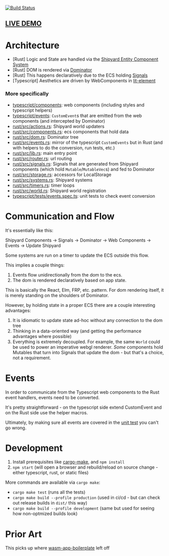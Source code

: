 [![Build Status](https://github.com/dakom/todo-shipyard-lit-dominator/workflows/Test%2C%20Build%2C%20and%20Deploy/badge.svg)](https://github.com/dakom/todo-shipyard-lit-dominator/actions)

## [LIVE DEMO](https://dakom.github.io/todo-shipyard-lit-dominator)

# Architecture

* [Rust] Logic and State are handled via the [Shipyard Entity Component System](https://github.com/leudz/shipyard)
* [Rust] DOM is rendered via [Dominator](https://github.com/pauan/rust-dominator)
* [Rust] This happens declaratively due to the ECS holding [Signals](https://github.com/Pauan/rust-signals)
* [Typescript] Aesthetics are driven by WebComponents in [lit-element](https://lit-element.polymer-project.org/)

### More specifically

* [typescript/components](typescript/components): web components (including styles and typescript helpers)
* [typescript/events](typescript/events): `CustomEvent`s that are emitted from the web components (and intercepted by Dominator)
* [rust/src/actions.rs](rust/src/actions.rs): Shipyard world updaters 
* [rust/src/components.rs](rust/src/components.rs): ecs components that hold data 
* [rust/src/dom.rs](rust/src/dom.rs): Dominator tree 
* [rust/src/events.rs](rust/src/events.rs): mirror of the typescript `CustomEvents` but in Rust (and with helpers to do the conversion, run tests, etc.)
* [rust/src/lib.rs](rust/src/lib.rs): main entry point 
* [rust/src/router.rs](rust/src/router.rs): url routing
* [rust/src/signals.rs](rust/src/signals.rs): Signals that are generated from Shipyard components (which hold `Mutable`/`MutableVec`s) and fed to Dominator
* [rust/src/storage.rs](rust/src/storage.rs): accessors for LocalStorage 
* [rust/src/systems.rs](rust/src/systems.rs): Shipyard systems 
* [rust/src/timers.rs](rust/src/timers.rs): timer loops 
* [rust/src/world.rs](rust/src/world.rs): Shipyard world registration 
* [typescript/tests/events.spec.ts](typescript/tests/events.spec.ts): unit tests to check event conversion

# Communication and Flow

It's essentially like this:

Shipyard Components -> Signals -> Dominator -> Web Components -> Events -> Update Shipyard

Some systems are run on a timer to update the ECS outside this flow.

This implies a couple things:

1. Events flow unidirectionally from the dom to the ecs.
2. The dom is rendered declaratively based on app state.

This is basically the React, Elm, FRP, etc. pattern. For dom rendering itself, it is merely standing on the shoulders of Dominator. 

However, by holding state in a proper ECS there are a couple interesting advantages: 

1. It is idiomatic to update state ad-hoc without any connection to the dom tree
2. Thinking in a data-oriented way (and getting the performance advantages where possible)
3. Everything is extremely decoupled. For example, the same `World` could be used to power an imperative webgl renderer. _Some_ components hold Mutables that turn into Signals that update the dom - but that's a choice, not a requirement.

# Events

In order to communicate from the Typescript web components to the Rust event handlers, events need to be converted.

It's pretty straightforward - on the typescript side extend CustomEvent and on the Rust side use the helper macros.

Ultimately, by making sure all events are covered in the [unit test](typescript/tests/events.spec.ts) you can't go wrong.

# Development

1. Install prerequisites like [cargo-make](https://github.com/sagiegurari/cargo-make), and `npm install`
2. `npm start` (will open a browser and rebuild/reload on source change - either typescript, rust, or static files)

More commands are available via `cargo make`:

* `cargo make test` (runs all the tests)
* `cargo make build --profile production` (used in ci/cd - but can check out release builds in `dist/` this way)
* `cargo make build --profile development` (same but used for seeing how non-optmized builds look)

# Prior Art

This picks up where [wasm-app-boilerplate](https://github.com/dakom/wasm-app-boilerplate) left off